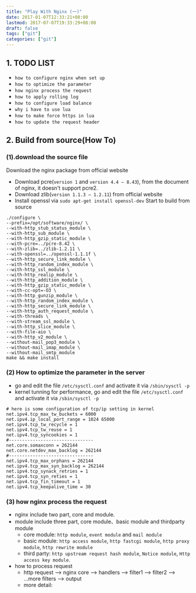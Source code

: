```yaml
---
title: "Play With Nginx (一)"
date: 2017-01-07T12:33:21+08:00
lastmod: 2017-07-07T19:33:29+08:00
draft: false
tags: ["git"]
categories: ["git"]
---
```


## 1. TODO LIST

- `how to configure nginx when set up`
- `how to optimize the parameter`
- `how nginx process the request`
- `how to apply rolling log`
- `how to configure load balance`
- `why i have to use lua`
- `how to make force https in lua`
- `how to update the request header`

## 2. Build from source(How To)

### (1).download the source file
Download the nginx package from official website
- Download pcre(`version 1` and `version 4.4 — 8.43`), from the document of nginx, it doesn't support pcre2.
- Download zlib(`version 1.1.3 — 1.2.11`) from official website
- Install openssl via `sudo apt-get install openssl-dev`
Start to build from source
```shell
./configure \
--prefix=/opt/software/nginx/ \
--with-http_stub_status_module \
--with-http_sub_module \
--with-http_gzip_static_module \
--with-pcre=../pcre-8.42 \
--with-zlib=../zlib-1.2.11 \
--with-openssl=../openssl-1.1.1f \
--with-http_secure_link_module \
--with-http_random_index_module \
--with-http_ssl_module \
--with-http_realip_module \
--with-http_addition_module \
--with-http_gzip_static_module \
--with-cc-opt=-O3 \
--with-http_gunzip_module \
--with-http_random_index_module \
--with-http_secure_link_module \
--with-http_auth_request_module \
--with-threads \
--with-stream_ssl_module \
--with-http_slice_module \
--with-file-aio \
--with-http_v2_module \
--without-mail_pop3_module \
--without-mail_imap_module \
--without-mail_smtp_module
make && make install
```
### (2) How to optimize the parameter in the server
- go and edit the file `/etc/sysctl.conf` and activate it via `/sbin/sysctl -p`
- kernel tunning for performance, go and edit the file `/etc/sysctl.conf` and activate it via `/sbin/sysctl -p`
```shell
# here is some configuration of tcp/ip setting in kernel
net.ipv4.tcp_max_tw_buckets = 6000
net.ipv4.ip_local_port_range = 1024 65000
net.ipv4.tcp_tw_recycle = 1
net.ipv4.tcp_tw_reuse = 1
net.ipv4.tcp_syncookies = 1
#--------------------------------
net.core.somaxconn = 262144
net.core.netdev_max_backlog = 262144
#--------------------------------
net.ipv4.tcp_max_orphans = 262144
net.ipv4.tcp_max_syn_backlog = 262144
net.ipv4.tcp_synack_retries = 1
net.ipv4.tcp_syn_reties = 1
net.ipv4.tcp_fin_timeout = 1
net.ipv4.tcp_keepalive_time = 30
```
### (3) how nginx process the request
- nginx include two part, core and module. 
- module include three part, core module、basic module and thirdparty module
  - core module: `http module`, `event module` and `mail module`
  - basic module: `http access module`, `http fastcgi module`, `http proxy module`, `http rewrite module`
  - third party: `http upstream request hash module`, `Notice module`, `Http access key module`.
- how to process request
  - http request --> nginx core --> handlers --> filter1 --> filter2 --> ...more filters --> output
  - more detail: 

